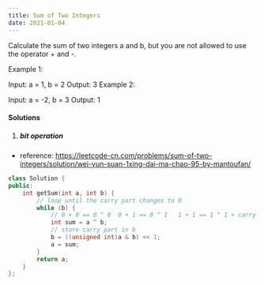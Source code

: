 ```yaml
---
title: Sum of Two Integers
date: 2021-01-04
---
```

Calculate the sum of two integers a and b, but you are not allowed to use the operator + and -.

Example 1:

Input: a = 1, b = 2
Output: 3
Example 2:

Input: a = -2, b = 3
Output: 1


#### Solutions

1. ##### bit operation

- reference: https://leetcode-cn.com/problems/sum-of-two-integers/solution/wei-yun-suan-1xing-dai-ma-chao-95-by-mantoufan/

```cpp
class Solution {
public:
    int getSum(int a, int b) {
        // loop until the carry part changes to 0
        while (b) {
            // 0 + 0 == 0 ^ 0  0 + 1 == 0 ^ 1   1 + 1 == 1 ^ 1 + carry
            int sum = a ^ b;
            // store carry part in b
            b = ((unsigned int)a & b) << 1;
            a = sum;
        }
        return a;
    }
};
```